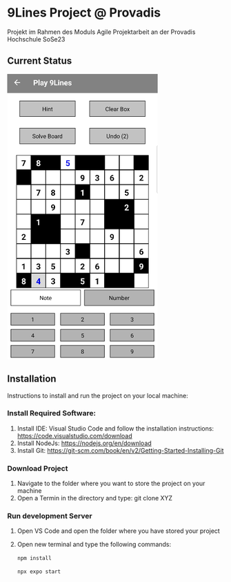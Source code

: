 # 9Lines Project @ Provadis

Projekt im Rahmen des Moduls Agile Projektarbeit an der Provadis Hochschule SoSe23


## Current  Status

![Current Status of the Project](images/Example.png)

## Installation
Instructions to install and run the project on your local machine:
### Install Required Software:
1. Install IDE: Visual Studio Code and follow the installation instructions: https://code.visualstudio.com/download
2. Install NodeJs: https://nodejs.org/en/download
3. Install Git: https://git-scm.com/book/en/v2/Getting-Started-Installing-Git

### Download Project
1. Navigate to the folder where you want to store the project on your machine
2. Open a Termin in the directory and type: git clone XYZ

### Run development Server
1. Open VS Code and open the folder where you have stored your project
2. Open new terminal and type the following commands:
     
     ```npm install```
     
     ```npx expo start```
